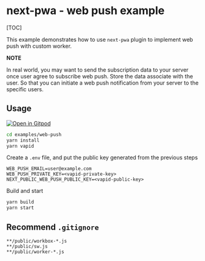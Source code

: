 # next-pwa - web push example

[TOC]

This example demonstrates how to use `next-pwa` plugin to implement web push with custom worker.

**NOTE**

In real world, you may want to send the subscription data to your server once user agree to subscribe web push. Store the data associate with the user. So that you can initiate a web push notification from your server to the specific users.

## Usage

[![Open in Gitpod](https://gitpod.io/button/open-in-gitpod.svg)](https://gitpod.io/#https://github.com/shadowwalker/next-pwa/)

``` bash
cd examples/web-push
yarn install
yarn vapid
```

Create a `.env` file, and put the public key generated from the previous steps

```
WEB_PUSH_EMAIL=user@example.com
WEB_PUSH_PRIVATE_KEY=<vapid-private-key>
NEXT_PUBLIC_WEB_PUSH_PUBLIC_KEY=<vapid-public-key>
```

Build and start

``` bash
yarn build
yarn start
```
## Recommend `.gitignore`

```
**/public/workbox-*.js
**/public/sw.js
**/public/worker-*.js
```



